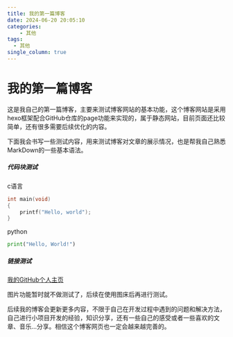 ```yaml
---
title: 我的第一篇博客
date: 2024-06-20 20:05:10
categories:
    - 其他
tags:
  - 其他
single_column: true
---
```


# 我的第一篇博客

这是我自己的第一篇博客，主要来测试博客网站的基本功能，这个博客网站是采用hexo框架配合GitHub仓库的page功能来实现的，属于静态网站，目前页面还比较简单，还有很多需要后续优化的内容。
<!--more-->
下面我会书写一些测试内容，用来测试博客对文章的展示情况，也是帮我自己熟悉MarkDown的一些基本语法。
##### 代码块测试
c语言

```c
int main(void)
{
    printf("Hello, world"); 
}
```
python

```python
print("Hello, World!")
```

##### 链接测试
[我的GitHub个人主页](https://github.com/AKIqiufeng)

图片功能暂时就不做测试了，后续在使用图床后再进行测试。

后续我的博客会更新更多内容，不限于自己在开发过程中遇到的问题和解决方法，自己进行小项目开发的经验，知识分享，还有一些自己的感受或者一些喜欢的文章、音乐...分享。相信这个博客网页也一定会越来越完善的。